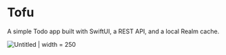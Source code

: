 # Tofu

A simple Todo app built with SwiftUI, a REST API, and a local Realm cache.

![Untitled](https://user-images.githubusercontent.com/5713359/152659861-ddcb1855-aaf8-4eb7-bd9a-179d5b59856e.png) | width = 250
